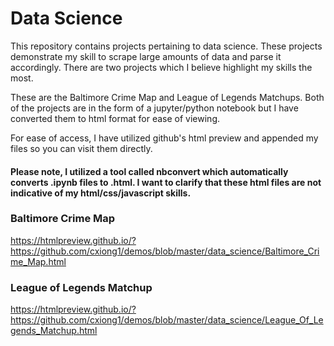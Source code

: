 # Data Science

This repository contains projects pertaining to data science. These projects demonstrate my skill to scrape large amounts of data and parse it accordingly. There are two projects which I believe highlight my skills the most.

These are the Baltimore Crime Map and League of Legends Matchups. Both of the projects are in the form of a jupyter/python notebook but I have converted them to html format for ease of viewing.

For ease of access, I have utilized github's html preview and appended my files so you can visit them directly.

#### Please note, I utilized a tool called nbconvert which automatically converts .ipynb files to .html. I want to clarify that these html files are not indicative of my html/css/javascript skills.

### Baltimore Crime Map
https://htmlpreview.github.io/?https://github.com/cxiong1/demos/blob/master/data_science/Baltimore_Crime_Map.html

### League of Legends Matchup
https://htmlpreview.github.io/?https://github.com/cxiong1/demos/blob/master/data_science/League_Of_Legends_Matchup.html
